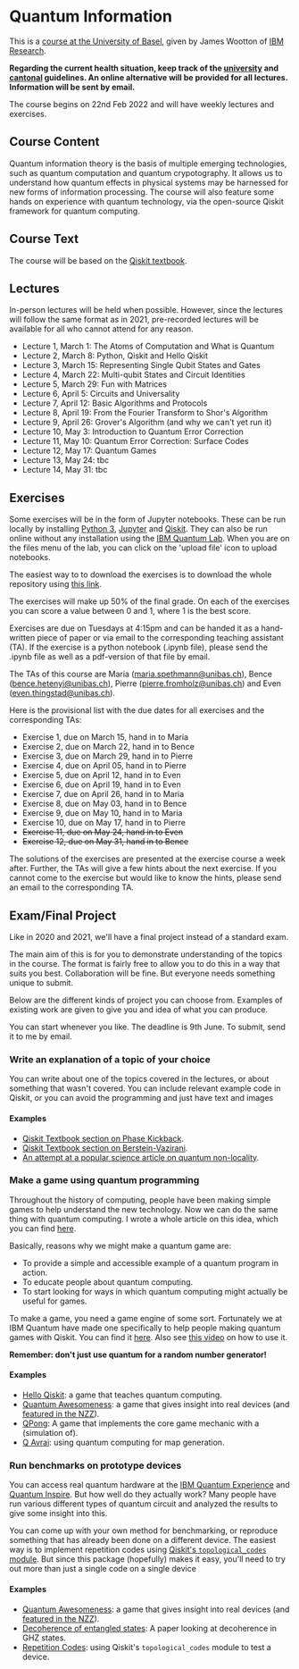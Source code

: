# Quantum Information

This is a [course at the University of Basel](https://vorlesungsverzeichnis.unibas.ch/en/semester-planning?id=264654), given by James Wootton of [IBM Research](https://researcher.watson.ibm.com/researcher/view.php?person=zurich-JWO).

**Regarding the current health situation, keep track of the [university](https://www.unibas.ch/en/News-Events/Coronavirus.html) and [cantonal](https://www.coronavirus.bs.ch/) guidelines. An online alternative will be provided for all lectures. Information will be sent by email.**

The course begins on 22nd Feb 2022 and will have weekly lectures and exercises.

## Course Content

Quantum information theory is the basis of multiple emerging technologies, such as quantum computation and quantum crypotography. It allows us to understand how quantum effects in physical systems may be harnessed for new forms of information processing. The course will also feature some hands on experience with quantum technology, via the open-source Qiskit framework for quantum computing.

## Course Text

The course will be based on the [Qiskit textbook](https://qiskit.org/textbook/preface.html).

## Lectures

In-person lectures will be held when possible. However, since the lectures will follow the same format as in 2021, pre-recorded lectures will be available for all who cannot attend for any reason.

* Lecture 1, March 1: The Atoms of Computation and What is Quantum
* Lecture 2, March 8: Python, Qiskit and Hello Qiskit
* Lecture 3, March 15: Representing Single Qubit States and Gates
* Lecture 4, March 22: Multi-qubit States and Circuit Identities
* Lecture 5, March 29: Fun with Matrices
* Lecture 6, April 5: Circuits and Universality
* Lecture 7, April 12: Basic Algorithms and Protocols
* Lecture 8, April 19: From the Fourier Transform to Shor's Algorithm
* Lecture 9, April 26: Grover's Algorithm (and why we can't yet run it)
* Lecture 10, May 3: Introduction to Quantum Error Correction
* Lecture 11, May 10: Quantum Error Correction: Surface Codes
* Lecture 12, May 17: Quantum Games
* Lecture 13, May 24: tbc
* Lecture 14, May 31: tbc

## Exercises

Some exercises will be in the form of Jupyter notebooks. These can be run locally by installing [Python 3](https://www.python.org/downloads/), [Jupyter](https://jupyter.org/) and [Qiskit](https://qiskit.org/). They can also be run online without any installation using the [IBM Quantum Lab](https://quantum-computing.ibm.com/lab). When you are on the files menu of the lab, you can click on the 'upload file' icon to upload notebooks.

The easiest way to to download the exercises is to download the whole repository using [this link](https://github.com/quantumjim/Quantum-information-course-Basel/archive/master.zip).

The exercises will make up 50% of the final grade. On each of the exercises you can score a value between 0 and 1, where 1 is the best score.

Exercises are due on Tuesdays at 4:15pm and can be handed it as a hand-written piece of paper or via email to the corresponding teaching assistant (TA). If the exercise is a python notebook (.ipynb file), please send the .ipynb file as well as a pdf-version of that file by email.

The TAs of this course are Maria (maria.spethmann@unibas.ch), Bence (bence.hetenyi@unibas.ch), Pierre (pierre.fromholz@unibas.ch) and Even (even.thingstad@unibas.ch).

Here is the provisional list with the due dates for all exercises and the corresponding TAs:

* Exercise 1,  due on March 15, hand in to Maria
* Exercise 2,  due on March 22, hand in to Bence
* Exercise 3,  due on March 29, hand in to Pierre
* Exercise 4,  due on April 05, hand in to Pierre
* Exercise 5,  due on April 12, hand in to Even
* Exercise 6,  due on April 19, hand in to Even
* Exercise 7,  due on April 26, hand in to Maria
* Exercise 8,  due on May 03, hand in to Bence
* Exercise 9,  due on May 10, hand in to Maria
* Exercise 10, due on May 17, hand in to Pierre
* ~~Exercise 11, due on May 24, hand in to Even~~
* ~~Exercise 12, due on May 31, hand in to Bence~~

The solutions of the exercises are presented at the exercise course a week after. Further, the TAs will give a few hints about the next exercise. If you cannot come to the exercise but would like to know the hints, please send an email to the corresponding TA.

## Exam/Final Project

Like in 2020 and 2021, we'll have a final project instead of a standard exam.

The main aim of this is for you to demonstrate understanding of the topics in the course. The format is fairly free to allow you to do this in a way that suits you best. Collaboration will be fine. But everyone needs something unique to submit.

Below are the different kinds of project you can choose from. Examples of existing work are given to give you and idea of what you can produce.

You can start whenever you like. The deadline is 9th June. To submit, send it to me by email.


### Write an explanation of a topic of your choice

You can write about one of the topics covered in the lectures, or about something that wasn't covered. You can include relevant example code in Qiskit, or you can avoid the programming and just have text and images

#### Examples

* [Qiskit Textbook section on Phase Kickback](https://qiskit.org/textbook/ch-gates/phase-kickback.html).
* [Qiskit Textbook section on Berstein-Vazirani](https://qiskit.org/textbook/ch-algorithms/bernstein-vazirani.html).
* [An attempt at a popular science article on quantum non-locality](https://bullshit.ist/some-quantum-weirdness-with-the-simplest-maths-possible-446d33046cf7).


### Make a game using quantum programming

Throughout the history of computing, people have been making simple games to help understand the new technology. Now we can do the same thing with quantum computing. I wrote a whole article on this idea, which you can find [here](https://medium.com/@decodoku/games-computers-and-quantum-84bfdd2c0fe0).

Basically, reasons why we might make a quantum game are:
* To provide a simple and accessible example of a quantum program in action.
* To educate people about quantum computing.
* To start looking for ways in which quantum computing might actually be useful for games.

To make a game, you need a game engine of some sort. Fortunately we at IBM Quantum have made one specifically to help people making quantum games with Qiskit. You can find it [here](https://github.com/qiskit-community/Qisge/blob/main/README.md). Also see [this video](https://www.twitch.tv/videos/996850668) on how to use it.

**Remember: don't just use quantum for a random number generator!**

#### Examples

* [Hello Qiskit](https://qiskit.org/textbook/ch-ex/hello-qiskit.html): a game that teaches quantum computing.
* [Quantum Awesomeness](https://github.com/Qiskit/qiskit-community-tutorials/blob/master/games/quantum_awesomeness.ipynb): a game that gives insight into real devices (and [featured in the NZZ](https://www.nzz.ch/wissenschaft/games-with-james-ld.1367435)).
* [QPong](https://www.youtube.com/watch?v=a1NZC5rqQD8): A game that implements the core game mechanic with a (simulation of).
* [Q Avrai](https://github.com/quantumjim/Q_Avrai/blob/master/papers/CoG/main.pdf): using quantum computing for map generation.


### Run benchmarks on prototype devices

You can access real quantum hardware at the [IBM Quantum Experience](quantum-computing.ibm.com/) and [Quantum Inspire](https://www.quantum-inspire.com/). But how well do they actually work? Many people have run various different types of quantum circuit and analyzed the results to give some insight into this.

You can come up with your own method for benchmarking, or reproduce something that has already been done on a different device. The easiest way is to implement repetition codes using [Qiskit's `topological_codes` module](https://github.com/quantumjim/TopologicalCodesTutorial/blob/main/README.md). But since this package (hopefully) makes it easy, you'll need to try out more than just a single code on a single device

#### Examples

* [Quantum Awesomeness](https://github.com/Qiskit/qiskit-community-tutorials/blob/master/games/quantum_awesomeness.ipynb): a game that gives insight into real devices (and [featured in the NZZ](https://www.nzz.ch/wissenschaft/games-with-james-ld.1367435)).
* [Decoherence of entangled states](https://arxiv.org/abs/1712.07080): A paper looking at decoherence in GHZ states.
* [Repetition Codes](https://arxiv.org/abs/2004.11037): using Qiskit's `topological_codes` module to test a device.
